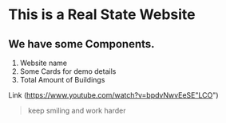 # This is a Real State Website
## We have some Components.

1. Website name
2. Some Cards for demo details
3. Total Amount of Buildings

Link
(https://www.youtube.com/watch?v=bpdvNwvEeSE"LCO")

>keep smiling and work harder